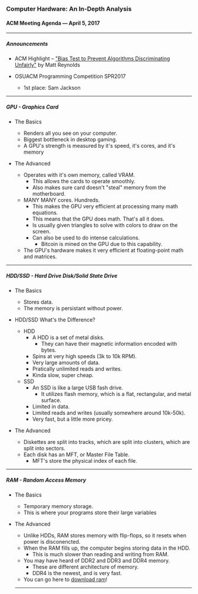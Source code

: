 ### Computer Hardware: An In-Depth Analysis

#### ACM Meeting Agenda — April 5, 2017

***

##### Announcements

- ACM Highlight – ["Bias Test to Prevent Algorithms Discriminating Unfairly"](https://www.newscientist.com/article/mg23431195-300-bias-test-to-prevent-algorithms-discriminating-unfairly/) by Matt Reynolds

- OSUACM Programming Competition SPR2017
  - 1st place: Sam Jackson

***

##### GPU - Graphics Card

- The Basics
  - Renders all you see on your computer.
  - Biggest bottleneck in desktop gaming.
  - A GPU's strength is measured by it's speed, it's cores, and it's memory
  
- The Advanced
  - Operates with it's own memory, called VRAM.
    - This allows the cards to operate smoothly.
    - Also makes sure card doesn't "steal" memory from the motherboard.
  - MANY MANY cores. Hundreds.
    - This makes the GPU very efficient at processing many math equations.
    - This means that the GPU does math. That's all it does.
    - Is usually given triangles to solve with colors to draw on the screen.
    - Can also be used to do intense calculations.
      - Bitcoin is mined on the GPU due to this capability.
  - The GPU's hardware makes it very efficient at floating-point math and matrices.
  
***

##### HDD/SSD - Hard Drive Disk/Solid State Drive
  
- The Basics
  - Stores data.
  - The memory is persistant without power.

- HDD/SSD What's the Difference?
  - HDD
    - A HDD is a set of metal disks.
      - They can have their magnetic information encoded with bytes.
    - Spins at very high speeds (3k to 10k RPM).
    - Very large amounts of data.
    - Pratically unlimited reads and writes.
    - Kinda slow, super cheap.
  - SSD
    - An SSD is like a large USB fash drive.
      - It utilizes flash memory, which is a flat, rectangular, and metal surface.
    - Limited in data.
    - Limited reads and writes (usually somewhere around 10k-50k).
    - Very fast, but a little more pricey.
- The Advanced
  - Diskettes are split into tracks, which are split into clusters, which are split into sectors.
  - Each disk has an MFT, or Master File Table.
    - MFT's store the physical index of each file.
      
***

##### RAM - Random Access Memory

- The Basics
  - Temporary memory storage.
  - This is where your programs store their large variables
  
- The Advanced
  - Unlike HDDs, RAM stores memory with flip-flops, so it resets when power is disconencted.
  - When the RAM fills up, the computer begins storing data in the HDD.
    - This is much slower than reading and writing from RAM.
  - You may have heard of DDR2 and DDR3 and DDR4 memory.
    - These are different architecture of memory.
    - DDR4 is the newest, and is very fast.
  - You can go here to [download ram](http://downloadmoreram.com/)!
  
  ***
  
  
  
